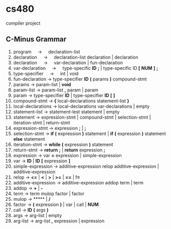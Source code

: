 # cs480
compiler project


## C-Minus Grammar

1.   program              &nbsp;&nbsp;&nbsp; -> &nbsp;&nbsp;&nbsp;     declaration-list
2.   declaration          &nbsp;&nbsp;&nbsp; -> &nbsp;&nbsp;&nbsp;     declaration-list declaration | declaration
3.   declaration          &nbsp;&nbsp;&nbsp; -> &nbsp;&nbsp;&nbsp;      var-declaration | fun-declaration
4.   var-declaration      &nbsp;&nbsp;&nbsp; -> &nbsp;&nbsp;&nbsp;      type-specific **ID** **;** | type-specific ID **[** **NUM** **]** **;**
5.   type-specifier       &nbsp;&nbsp;&nbsp; -> &nbsp;&nbsp;&nbsp;      int | void
6.   fun-declaration       ->      type-specifier **ID** **(** params **)** compound-stmt
7.   params                ->      param-list | **void**
8.   param-list            ->      param-list **,** param | param
9.   param                 ->      type-specifier **ID** | type-specifier **ID** **[** **]**
10.  compound-stmt         ->      **{** local-declarations statement-list **}**
11.  local-declarations    ->      local-declarations var-declarations | empty
12.  statement-list        ->      statement-lest statement | empty
13.  statement             ->      expression-stmt | compound-stmt | selection-stmt | iteration-stmt | return-stmt
14.  expression-stmt       ->      expression **;** | **;**
15.  selection-stmt        ->      **if** **(** expression **)** statement | **if** **(** expression **)** statement **else** statement
16.  iteration-stmt        ->      **while** **(** expression **)** statement
17.  return-stmt           ->      **return** **;** | **return** expression **;**
18.  expression            ->      var **=** expression | simple-expression
19.  var                   ->      **ID** | **ID** **[** expression **]**
20.  simple-expression     ->      additive-expression relop additive-expression | additive-expression
21.  relop                 ->      **<=** | **<** | **>** | **>=** | **==** | **!=**
22.  additive-expression   ->      additive-expression addop term | term
23.  addop                 ->      **+** | **-**
24.  term                  ->      term mulop factor | factor
25.  mulop                 ->      ***** | **/**
26.  factor                ->      **(** expression **)** | var | call | **NUM**
27.  call                  ->      **ID** **(** args **)**
28.  args                  ->      arg-list | empty
29.  arg-list              ->      arg-list **,** expression | expression
